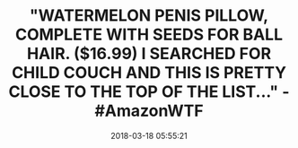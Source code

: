 ---
title: >-
  "WATERMELON PENIS PILLOW, COMPLETE WITH SEEDS FOR BALL HAIR. ($16.99) I
  SEARCHED FOR CHILD COUCH AND THIS IS PRETTY CLOSE TO THE TOP OF THE LIST..." -
  #AmazonWTF
name: >-
  Liangxiang Soft Plush Stuffed Toys Sofa Cushions Throw Pillow Boy & Girls
  Friends Birthday Graduation Marriage Funny Gifts (Funny pillow type 1)
date: '2018-03-18 05:55:21'
buy_now: >-
  https://www.amazon.com/Liangxiang-Cushions-Birthday-Graduation-Marriage/dp/B071WNHYMM?psc=1&SubscriptionId=AKIAIA5RBQIWQVTCUEUQ&tag=coldcutdeals-20&linkCode=xm2&camp=2025&creative=165953&creativeASIN=B071WNHYMM
description_markdown: >+
  Liangxiang Soft Plush Stuffed Toys Sofa Cushions Throw Pillow Boy & Girls
  Friends Birthday Graduation Marriage Funny Gifts (Funny pillow type 1)

    - Made of high quality soft plush fabric+ PP cotton filler,washable.

    - Great for in-bed reading and TV watching; Use as bolster ,sofa-cushion ,back and head pillow

    - Creative Funny Plush Toy Funny Boy & Girls Friends Birthday Graduation Marriage Funny Gifts

    - Product Measures：45cm.

    - Packging: 1 PC Funny pillow.

tweet_id_str: '975249277378277376'
price: $16.99
you_save: ''
asin: B071WNHYMM
image: 'https://images-na.ssl-images-amazon.com/images/I/41ep5fD2EcL.jpg'

---
